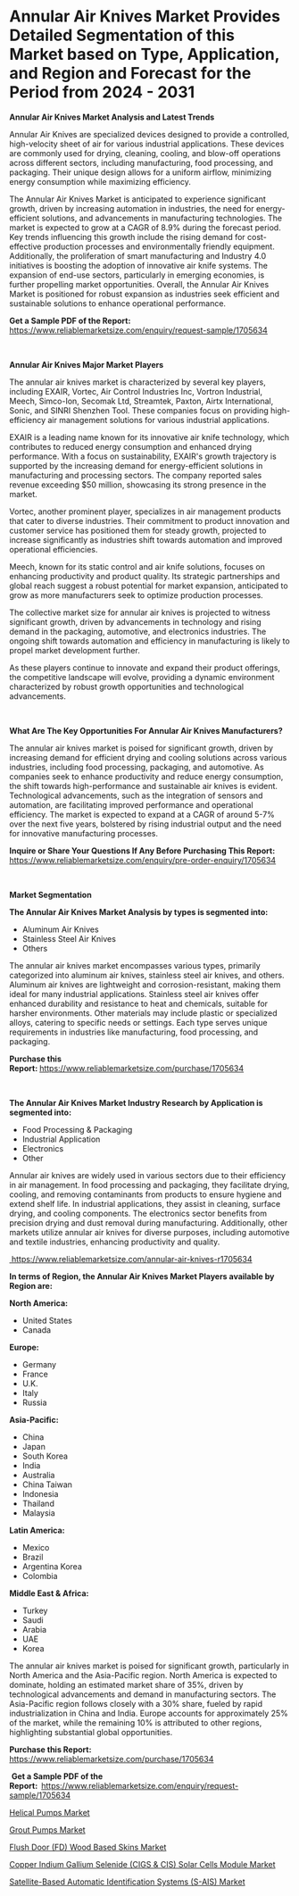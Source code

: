 <p><h1>Annular Air Knives Market Provides Detailed Segmentation of this Market based on Type, Application, and Region and Forecast for the Period from 2024 - 2031</h1></p><p><strong>Annular Air Knives Market Analysis and Latest Trends</strong></p>
<p><p>Annular Air Knives are specialized devices designed to provide a controlled, high-velocity sheet of air for various industrial applications. These devices are commonly used for drying, cleaning, cooling, and blow-off operations across different sectors, including manufacturing, food processing, and packaging. Their unique design allows for a uniform airflow, minimizing energy consumption while maximizing efficiency.</p><p>The Annular Air Knives Market is anticipated to experience significant growth, driven by increasing automation in industries, the need for energy-efficient solutions, and advancements in manufacturing technologies. The market is expected to grow at a CAGR of 8.9% during the forecast period. Key trends influencing this growth include the rising demand for cost-effective production processes and environmentally friendly equipment. Additionally, the proliferation of smart manufacturing and Industry 4.0 initiatives is boosting the adoption of innovative air knife systems. The expansion of end-use sectors, particularly in emerging economies, is further propelling market opportunities. Overall, the Annular Air Knives Market is positioned for robust expansion as industries seek efficient and sustainable solutions to enhance operational performance.</p></p>
<p><strong>Get a Sample PDF of the Report:&nbsp;</strong> <a href="https://www.reliablemarketsize.com/enquiry/request-sample/1705634?utm_campaign=1550&utm_medium=2&utm_source=Github&utm_content=ia&utm_term=21102024&utm_id=annular-air-knives">https://www.reliablemarketsize.com/enquiry/request-sample/1705634</a></p>
<p>&nbsp;</p>
<p><strong>Annular Air Knives Major Market Players</strong></p>
<p><p>The annular air knives market is characterized by several key players, including EXAIR, Vortec, Air Control Industries Inc, Vortron Industrial, Meech, Simco-Ion, Secomak Ltd, Streamtek, Paxton, Airtx International, Sonic, and SINRI Shenzhen Tool. These companies focus on providing high-efficiency air management solutions for various industrial applications.</p><p>EXAIR is a leading name known for its innovative air knife technology, which contributes to reduced energy consumption and enhanced drying performance. With a focus on sustainability, EXAIR's growth trajectory is supported by the increasing demand for energy-efficient solutions in manufacturing and processing sectors. The company reported sales revenue exceeding $50 million, showcasing its strong presence in the market.</p><p>Vortec, another prominent player, specializes in air management products that cater to diverse industries. Their commitment to product innovation and customer service has positioned them for steady growth, projected to increase significantly as industries shift towards automation and improved operational efficiencies.</p><p>Meech, known for its static control and air knife solutions, focuses on enhancing productivity and product quality. Its strategic partnerships and global reach suggest a robust potential for market expansion, anticipated to grow as more manufacturers seek to optimize production processes.</p><p>The collective market size for annular air knives is projected to witness significant growth, driven by advancements in technology and rising demand in the packaging, automotive, and electronics industries. The ongoing shift towards automation and efficiency in manufacturing is likely to propel market development further.</p><p>As these players continue to innovate and expand their product offerings, the competitive landscape will evolve, providing a dynamic environment characterized by robust growth opportunities and technological advancements.</p></p>
<p>&nbsp;</p>
<p><strong>What Are The Key Opportunities For Annular Air Knives Manufacturers?</strong></p>
<p><p>The annular air knives market is poised for significant growth, driven by increasing demand for efficient drying and cooling solutions across various industries, including food processing, packaging, and automotive. As companies seek to enhance productivity and reduce energy consumption, the shift towards high-performance and sustainable air knives is evident. Technological advancements, such as the integration of sensors and automation, are facilitating improved performance and operational efficiency. The market is expected to expand at a CAGR of around 5-7% over the next five years, bolstered by rising industrial output and the need for innovative manufacturing processes.</p></p>
<p><strong>Inquire or Share Your Questions If Any Before Purchasing This Report:</strong> <a href="https://www.reliablemarketsize.com/enquiry/pre-order-enquiry/1705634?utm_campaign=1550&utm_medium=2&utm_source=Github&utm_content=ia&utm_term=21102024&utm_id=annular-air-knives">https://www.reliablemarketsize.com/enquiry/pre-order-enquiry/1705634</a></p>
<p>&nbsp;</p>
<p><strong>Market Segmentation</strong></p>
<p><strong>The Annular Air Knives Market Analysis by types is segmented into:</strong></p>
<p><ul><li>Aluminum Air Knives</li><li>Stainless Steel Air Knives</li><li>Others</li></ul></p>
<p><p>The annular air knives market encompasses various types, primarily categorized into aluminum air knives, stainless steel air knives, and others. Aluminum air knives are lightweight and corrosion-resistant, making them ideal for many industrial applications. Stainless steel air knives offer enhanced durability and resistance to heat and chemicals, suitable for harsher environments. Other materials may include plastic or specialized alloys, catering to specific needs or settings. Each type serves unique requirements in industries like manufacturing, food processing, and packaging.</p></p>
<p><strong>Purchase this Report:&nbsp;</strong><a href="https://www.reliablemarketsize.com/purchase/1705634?utm_campaign=1550&utm_medium=2&utm_source=Github&utm_content=ia&utm_term=21102024&utm_id=annular-air-knives">https://www.reliablemarketsize.com/purchase/1705634</a></p>
<p>&nbsp;</p>
<p><strong>The Annular Air Knives Market Industry Research by Application is segmented into:</strong></p>
<p><ul><li>Food Processing & Packaging</li><li>Industrial Application</li><li>Electronics</li><li>Other</li></ul></p>
<p><p>Annular air knives are widely used in various sectors due to their efficiency in air management. In food processing and packaging, they facilitate drying, cooling, and removing contaminants from products to ensure hygiene and extend shelf life. In industrial applications, they assist in cleaning, surface drying, and cooling components. The electronics sector benefits from precision drying and dust removal during manufacturing. Additionally, other markets utilize annular air knives for diverse purposes, including automotive and textile industries, enhancing productivity and quality.</p></p>
<p><a href="https://www.reliablemarketsize.com/annular-air-knives-r1705634?utm_campaign=1550&utm_medium=2&utm_source=Github&utm_content=ia&utm_term=21102024&utm_id=annular-air-knives">&nbsp;https://www.reliablemarketsize.com/annular-air-knives-r1705634</a></p>
<p><strong>In terms of Region, the Annular Air Knives Market Players available by Region are:</strong></p>
<p>
    <p> <strong> North America: </strong>
        <ul>
            <li>United States</li>
            <li>Canada</li>
        </ul>
        </p> 
    <p> <strong> Europe: </strong>
        <ul>
            <li>Germany</li>
            <li>France</li>
            <li>U.K.</li>
            <li>Italy</li>
            <li>Russia</li>
        </ul>
        </p> 
    <p> <strong> Asia-Pacific: </strong>
        <ul>
            <li>China</li>
            <li>Japan</li>
            <li>South Korea</li>
            <li>India</li>
            <li>Australia</li>
            <li>China Taiwan</li>
            <li>Indonesia</li>
            <li>Thailand</li>
            <li>Malaysia</li>
        </ul>
        </p> 
    <p> <strong> Latin America: </strong>
        <ul>
            <li>Mexico</li>
            <li>Brazil</li>
            <li>Argentina Korea</li>
            <li>Colombia</li>
        </ul>
        </p> 
    <p> <strong> Middle East & Africa: </strong>
        <ul>
            <li>Turkey</li>
            <li>Saudi</li>
            <li>Arabia</li>
            <li>UAE</li>
            <li>Korea</li>
        </ul>
    </p>
    </p>
<p><p>The annular air knives market is poised for significant growth, particularly in North America and the Asia-Pacific region. North America is expected to dominate, holding an estimated market share of 35%, driven by technological advancements and demand in manufacturing sectors. The Asia-Pacific region follows closely with a 30% share, fueled by rapid industrialization in China and India. Europe accounts for approximately 25% of the market, while the remaining 10% is attributed to other regions, highlighting substantial global opportunities.</p></p>
<p><strong>Purchase this Report: </strong><a href="https://www.reliablemarketsize.com/purchase/1705634?utm_campaign=1550&utm_medium=2&utm_source=Github&utm_content=ia&utm_term=21102024&utm_id=annular-air-knives">https://www.reliablemarketsize.com/purchase/1705634</a></p>
<p>&nbsp;<strong>Get a Sample PDF of the Report:&nbsp;&nbsp;</strong><a href="https://www.reliablemarketsize.com/enquiry/request-sample/1705634?utm_campaign=1550&utm_medium=2&utm_source=Github&utm_content=ia&utm_term=21102024&utm_id=annular-air-knives">https://www.reliablemarketsize.com/enquiry/request-sample/1705634</a></p>
<p><strong></strong></p>
<p><p><a href="https://issuu.com/reportprime-2/docs/helical-pumps-market-size-2030.pptx_30bc01d733201a?utm_campaign=1550&utm_medium=2&utm_source=Github&utm_content=ia&utm_term=21102024&utm_id=annular-air-knives">Helical Pumps Market</a></p><p><a href="https://issuu.com/reportprime-2/docs/grout-pumps-market-size-2030.pptx_96745bf4065b50?utm_campaign=1550&utm_medium=2&utm_source=Github&utm_content=ia&utm_term=21102024&utm_id=annular-air-knives">Grout Pumps Market</a></p><p><a href="https://www.linkedin.com/pulse/navigating-flush-door-fd-wood-based-skins-market-expert-analysis-xiwjf?utm_campaign=1550&utm_medium=2&utm_source=Github&utm_content=ia&utm_term=21102024&utm_id=annular-air-knives">Flush Door (FD) Wood Based Skins Market</a></p><p><a href="https://www.linkedin.com/pulse/global-copper-indium-gallium-selenide-cigs-cis-solar-20tae?utm_campaign=1550&utm_medium=2&utm_source=Github&utm_content=ia&utm_term=21102024&utm_id=annular-air-knives">Copper Indium Gallium Selenide (CIGS & CIS) Solar Cells Module Market</a></p><p><a href="https://github.com/ChiragRp1/Market-Research-Report-List-6/blob/main/satellite-based-automatic-identification-systems-s-ais-market.md?utm_campaign=1550&utm_medium=2&utm_source=Github&utm_content=ia&utm_term=21102024&utm_id=annular-air-knives">Satellite-Based Automatic Identification Systems (S-AIS) Market</a></p></p>